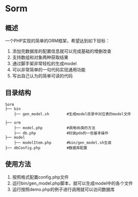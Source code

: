 # Sorm
## 概述
一个PHP实现的简单的ORM框架，希望达到如下目标：
1. 添加完数据库的配置信息就可以完成基础的增删改查
2. 支持数组和对象两种获取结果
3. 通过脚手架非常轻松的生成model
4. 可以非常简单的一句代码实现通用功能
5. 写出自己认为的简单可读的代码

## 目录结构
```
Sorm
├── bin
    ├── gen_model.sh        #生成model目录中对应表的model文件

├── orm
    ├── model.php           #调用db类的方法
    ├── db.php              #封装pdo的一些基本操作
├── model
    ├── modelItem.php       #bin/gen_model.sh生成
├── dbConfig.php            #数据库配置 
```

## 使用方法
1. 按照格式配置config.php文件 
2. 运行bin/gen_model.php脚本，就可以生成model中的各个文件 
3. 运行按照demo.php的例子进行调用就可以访问数据库 
